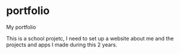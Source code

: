 # portfolio
My portfolio

This is a school projetc, I need to set up a website about me and the projects and apps I made during this 2 years.
